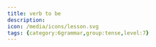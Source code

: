 ```yaml
---
title: verb to be
description: 
icon: /media/icons/lesson.svg
tags: {category:6grammar,group:tense,level:7}
---
```


